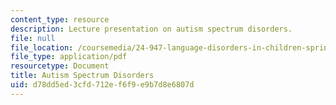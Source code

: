 ```yaml
---
content_type: resource
description: Lecture presentation on autism spectrum disorders.
file: null
file_location: /coursemedia/24-947-language-disorders-in-children-spring-2013/d78dd5ed3cfd712ef6f9e9b7d8e6807d_MIT24_947S13_AutsmSptmDis.pdf
file_type: application/pdf
resourcetype: Document
title: Autism Spectrum Disorders
uid: d78dd5ed-3cfd-712e-f6f9-e9b7d8e6807d
---
```

